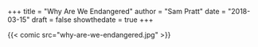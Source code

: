 +++
title = "Why Are We Endangered"
author = "Sam Pratt"
date = "2018-03-15"
draft = false
showthedate = true
+++

{{< comic src="why-are-we-endangered.jpg" >}}
